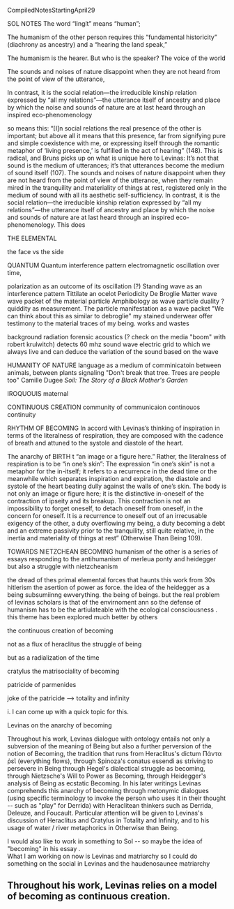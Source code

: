 CompiledNotesStartingApril29


SOL NOTES
The word “lingít” means “human”;

The humanism of the other person
requires this “fundamental historicity” (diachrony
as ancestry) and a “hearing the land speak,”

The humanism is the hearer.  But who is the speaker?  The voice of the world

The sounds and noises of nature disappoint when they are not heard
from the point of view of the utterance, 

In contrast, it is the social relation—the
irreducible kinship relation expressed by “all my relations”—the utterance itself
of ancestry and place by which the noise and sounds of nature are at last heard
through an inspired eco-phenomenology


so means this: “[I]n social relations the real presence
of the other is important; but above all it means that this presence, far from signifying pure and simple coexistence with me, or expressing itself through the
romantic metaphor of ‘living presence,’ is fulfilled in the act of hearing” (148).
This is radical, and Bruns picks up on what is unique here to Levinas: It’s not that
sound is the medium of utterances; it’s that utterances become the medium of sound
itself (107). The sounds and noises of nature disappoint when they are not heard
from the point of view of the utterance, when they remain mired in the tranquility and materiality of things at rest, registered only in the medium of sound
with all its aesthetic self-sufficiency. In contrast, it is the social relation—the
irreducible kinship relation expressed by “all my relations”—the utterance itself
of ancestry and place by which the noise and sounds of nature are at last heard
through an inspired eco-phenomenology. This does 

THE ELEMENTAL

the face vs the side 



QUANTUM
Quantum interference pattern
electromagnetic oscillation over time,


polarization as an outcome of its oscillation (?)
Standing wave as an interference pattern
Tittilate an ocelot
Periodicity
De Broglie Matter wave
wave packet of the material particle
Amphibology as wave particle duality ?
quiddity as measurement.  The particle manifestation as a wave packet
"We can think about this as similar to debroglie"
my stained underwear offer testimony to the material traces of my being. works and wastes

background radiation forensic acoustics (? check on the media "boom" with robert krulwitch)
detects 60 mhz sound wave electric grid to which we always live and can deduce the variation of the sound based on the wave


HUMANITY OF NATURE
language as a medium of comminicatoin between animals, between plants
signaling
"Don't break that tree. Trees are people too" Camille Dugee _Soil: The Story of a Black Mother's Garden_

IROQUOUIS maternal


CONTINUOUS CREATION
community of communicaion continouos continuity 


RHYTHM OF BECOMING
In accord with Levinas’s thinking of inspiration in terms of the literalness of respiration, they are composed with the
cadence of breath and attuned to the systole and diastole of the heart. 


The anarchy of BIRTH
t “an image or a figure here.” Rather, the literalness of respiration is to be “in
one’s skin”:
The expression “in one’s skin” is not a metaphor for the in-itself; it refers to
a recurrence in the dead time or the meanwhile which separates inspiration
and expiration, the diastole and systole of the heart beating dully against
the walls of one’s skin. The body is not only an image or figure here; it is
the distinctive in-oneself of the contraction of ipseity and its breakup. This
contraction is not an impossibility to forget oneself, to detach oneself from
oneself, in the concern for oneself. It is a recurrence to oneself out of an irrecusable exigency of the other, a duty overflowing my being, a duty becoming
a debt and an extreme passivity prior to the tranquility, still quite relative, in
the inertia and materiality of things at rest” (Otherwise Than Being 109).


TOWARDS NIETZCHEAN BECOMING
humanism of the other is a series of essays responding to the antihumanism of merleua ponty and heidegger
but also a struggle with nietzcheanism

the dread of thes primal elemental forces that haunts this work from 30s hitlerism the asertion of power as force.  the idea of the heidegger as a being subsumiinng ewverything.  the being of beings.  but the real problem of levinas scholars is that of the envirnoment ann so the defense of humanism has to be the artiulateable with the ecological consciousness . this theme has been explored much better by others

the continuous creation of becoming 


not as a flux of heraclitus the struggle of being 

but as a radialization of the time

cratylus 
the matrisociality of becoming

patricide of parmenides

joke of the patricide --> totality and infinity 

i.  I can come up with a quick topic for this.  

Levinas on the anarchy of becoming

Throughout his work, Levinas dialogue with ontology entails not only a subversion of the meaning of Being but also a further perversion of the notion of Becoming, the tradition that runs from Heraclitus's dictum Πάντα ῥεῖ (everything flows), through Spinoza's conatus essendi as striving to persevere in Being through Hegel's dialectical struggle as becoming, through  Nietzsche's Will to Power as Becoming, through Heidegger's analysis of Being as ecstatic Becoming.  In his later writings Levinas comprehends this anarchy of becoming through metonymic dialogues (using specific terminology to invoke the person who uses it in their thought -- such as "play" for Derrida) with Heraclitean thinkers such as Derrida, Deleuze, and Foucault.   Particular attention will be given to Levinas's discussion of Heraclitus and Cratylus in Totality and Infinity, and to his usage of water / river metaphorics in Otherwise than Being.


I would also like to work in something to Sol -- so maybe the idea of "becoming" in his essay .  
What I am working on now is Levinas and matriarchy so I could do something on the social in Levinas and the haudenosaunee matriarchy


Throughout his work, Levinas relies on a model of becoming as continuous creation.  
--